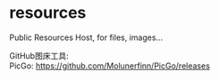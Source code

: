 # resources
Public Resources Host, for files, images...

GitHub图床工具:  
  PicGo:  https://github.com/Molunerfinn/PicGo/releases
